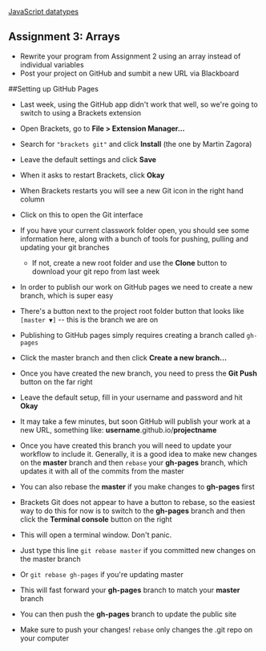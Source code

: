 [JavaScript datatypes](https://owenroberts.github.io/mmp310/week3/index.html)

<h2>Assignment 3: Arrays</h2>
<ul>
	<li>Rewrite your program from Assignment 2 using an array instead of individual variables</li>
	<li>Post your project on GitHub and sumbit a new URL via Blackboard</li>
</ul>

##Setting up GitHub Pages
- Last week, using the GitHub app didn't work that well, so we're going to switch to using a Brackets extension
- Open Brackets, go to **File > Extension Manager...**
- Search for `"brackets git"` and click **Install** (the one by Martin Zagora)
- Leave the default settings and click **Save**
- When it asks to restart Brackets, click **Okay**
- When Brackets restarts you will see a new Git icon in the right hand column
- Click on this to open the Git interface
- If you have your current classwork folder open, you should see some information here, along with a bunch of tools for pushing, pulling and updating your git branches
	- If not, create a new root folder and use the **Clone** button to download your git repo from last week
- In order to publish our work on GitHub pages we need to create a new branch, which is super easy

- There's a button next to the project root folder button that looks like `[master ▼]` -- this is the branch we are on
- Publishing to GitHub pages simply requires creating a branch called `gh-pages`
- Click the master branch and then click **Create a new branch...**
- Once you have created the new branch, you need to press the **Git Push** button on the far right
- Leave the default setup, fill in your username and password and hit **Okay**
- It may take a few minutes, but soon GitHub will publish your work at a new URL, something like: **username**.github.io/**projectname**

- Once you have created this branch you will need to update your workflow to include it.  Generally, it is a good idea to make new changes on the **master** branch and then `rebase` your **gh-pages** branch, which updates it with all of the commits from the master
- You can also rebase the **master** if you make changes to **gh-pages** first
- Brackets Git does not appear to have a button to rebase, so the easiest way to do this for now is to switch to the **gh-pages** branch and then click the **Terminal console** button on the right
- This will open a terminal window.  Don't panic.
- Just type this line `git rebase master` if you committed new changes on the master branch
- Or `git rebase gh-pages` if you're updating master
- This will fast forward your **gh-pages** branch to match your **master** branch
- You can then push the **gh-pages** branch to update the public site
- Make sure to push your changes!  `rebase` only changes the .git repo on your computer
